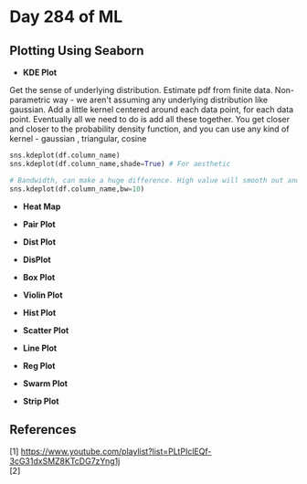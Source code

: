 # Day 284 of ML 

## Plotting Using Seaborn 

* **KDE Plot**

Get the sense of underlying distribution. Estimate pdf from finite data. Non-parametric way - we aren't assuming any underlying distribution like gaussian. Add a little kernel centered around each data point, for each data point. Eventually all we need to do is add all these together. You get closer and closer to the probability density function, and you can use any kind of kernel - gaussian , triangular, cosine

```python
sns.kdeplot(df.column_name)
sns.kdeplot(df.column_name,shade=True) # For aesthetic 

# Bandwidth, can make a huge difference. High value will smooth out and l;ose modes. Low values will cause high variance and spiky looking plot
sns.kdeplot(df.column_name,bw=10)      
```   

 

* **Heat Map**


* **Pair Plot**


* **Dist Plot**

* **DisPlot**

* **Box Plot**

* **Violin Plot**


* **Hist Plot**

* **Scatter Plot**


* **Line Plot**

* **Reg Plot**


* **Swarm Plot**


* **Strip Plot**



**References**
------------
[1]  https://www.youtube.com/playlist?list=PLtPIclEQf-3cG31dxSMZ8KTcDG7zYng1j   
[2]
